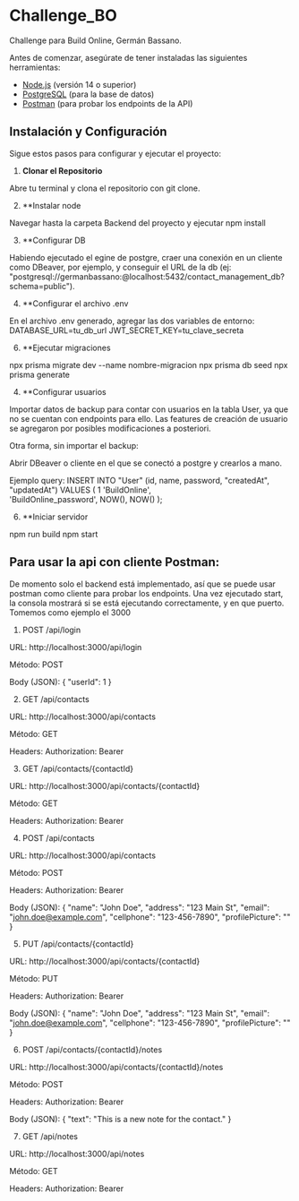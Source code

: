 # Challenge_BO
Challenge para Build Online, Germán Bassano.

Antes de comenzar, asegúrate de tener instaladas las siguientes herramientas:
- [Node.js](https://nodejs.org/) (versión 14 o superior)
- [PostgreSQL](https://www.postgresql.org/) (para la base de datos)
- [Postman](https://www.postman.com/) (para probar los endpoints de la API)

## Instalación y Configuración

Sigue estos pasos para configurar y ejecutar el proyecto:

1. **Clonar el Repositorio**

Abre tu terminal y clona el repositorio con git clone.

2. **Instalar node

Navegar hasta la carpeta Backend del proyecto y ejecutar npm install

3. **Configurar DB

Habiendo ejecutado el egine de postgre, craer una conexión en un cliente como DBeaver, por ejemplo, y conseguir el URL de la db (ej:  "postgresql://germanbassano:@localhost:5432/contact_management_db?schema=public").

4. **Configurar el archivo .env

En el archivo .env generado, agregar las dos variables de entorno:
DATABASE_URL=tu_db_url
JWT_SECRET_KEY=tu_clave_secreta

6. **Ejecutar migraciones

npx prisma migrate dev --name nombre-migracion
npx prisma db seed
npx prisma generate

4. **Configurar usuarios

Importar datos de backup para contar con usuarios en la tabla User, ya que no se cuentan con endpoints para ello.
Las features de creación de usuario se agregaron por posibles modificaciones a posteriori.

Otra forma, sin importar el backup:

Abrir DBeaver o cliente en el que se conectó a postgre y crearlos a mano.

Ejemplo query:
INSERT INTO "User" (id, name, password, "createdAt", "updatedAt")
VALUES (
  1
  'BuildOnline',               
  'BuildOnline_password',
  NOW(),
  NOW()
);

6. **Iniciar servidor

npm run build
npm start

## Para usar la api con cliente Postman:

De momento solo el backend está implementado, así que se puede usar postman como cliente para probar los endpoints.
Una vez ejecutado start, la consola mostrará si se está ejecutando correctamente, y en que puerto. Tomemos como ejemplo el 3000

1. POST /api/login

URL: http://localhost:3000/api/login

Método: POST

Body (JSON): 
{
  "userId": 1
}

2. GET /api/contacts

URL: http://localhost:3000/api/contacts

Método: GET

Headers: Authorization: Bearer <token-generado-con-login>

3. GET /api/contacts/{contactId}

URL: http://localhost:3000/api/contacts/{contactId}

Método: GET

Headers: Authorization: Bearer <token-generado-con-login>

4. POST /api/contacts

URL: http://localhost:3000/api/contacts

Método: POST

Headers: Authorization: Bearer <token-generado-con-login>

Body (JSON): 
{
  "name": "John Doe",
  "address": "123 Main St",
  "email": "john.doe@example.com",
  "cellphone": "123-456-7890",
  "profilePicture": ""
}

5. PUT /api/contacts/{contactId}

URL: http://localhost:3000/api/contacts/{contactId}

Método: PUT

Headers: Authorization: Bearer <token-generado-con-login>

Body (JSON): 
{
  "name": "John Doe",
  "address": "123 Main St",
  "email": "john.doe@example.com",
  "cellphone": "123-456-7890",
  "profilePicture": ""
}

6. POST /api/contacts/{contactId}/notes

URL: http://localhost:3000/api/contacts/{contactId}/notes

Método: POST

Headers: Authorization: Bearer <token-generado-con-login>

Body (JSON): 
{
  "text": "This is a new note for the contact."
}

7. GET /api/notes

URL: http://localhost:3000/api/notes

Método: GET

Headers: Authorization: Bearer <token-generado-con-login>
